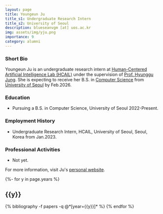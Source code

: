 ```yaml
---
layout: page
title: Youngeun Ju
title_s1: Undergraduate Research Intern
title_s2: University of Seoul
description: blueseanvgm [at] uos.ac.kr
img: assets/img/yju.png
importance: 9
category: alumni
---
```


### Short Bio
<p>Youngeun Ju is an undergraduate research intern at <a href="http://hcail.github.io">Human-Centered Artificial Intelligence Lab (HCAIL)</a> under the supervision of <a href="http://hyunggujung.com">Prof. Hyunggu Jung</a>. She is expecting to receive her B.S. in <a href="https://engineering.uos.ac.kr/engineering/depart/cs/welcome.do">Computer Science</a> from <a href="https://www.uos.ac.kr/">University of Seoul</a> by Feb.2026.</p>

### Education
<ul>
<li>Pursuing a B.S. in Computer Science, University of Seoul 2022-Present.
</li>
</ul>

### Employment History
<ul>
<li>Undergraduate Research Intern, HCAIL, University of Seoul, Seoul, Korea from Jan.2023.
</li>
</ul>

### Professional Activities
<ul>
<li>Not yet.
</li>
</ul>

For more information, visit Ju's [personal website](https://youngeun0314.github.io/).

<!-- _pages/publications.md -->
<div class="publications">

{%- for y in page.years %}
  <h2 class="year">{{y}}</h2>
  {% bibliography -f papers -q @*[year={{y}}]* %}
{% endfor %}

</div>
